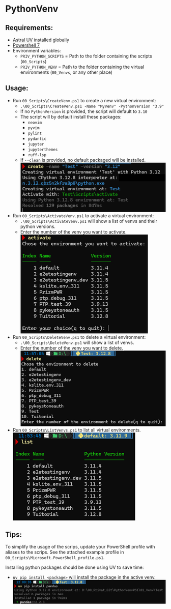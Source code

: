 # PythonVenv

## Requirements:

- [Astral UV](https://docs.astral.sh/uv/) installed globally
- [Powershell 7](https://github.com/PowerShell/powershell/releases)
- Environment variables:
    - `PRIV_PYTHON_SCRIPTS` = Path to the folder containing the scripts (`00_Scripts`)
    - `PRIV_PYTHON_VENV` = Path to the folder containing the virtual environments (`00_Venvs`, or any other place)

## Usage:

- Run `00_Scripts\CreateVenv.ps1` to create a new virtual environment:
    - `.\00_Scripts\CreateVenv.ps1 -Name "MyVenv" -PythonVersion "3.9"`
    - If no `PythonVersion` is provided, the script will default to `3.10`
    - The script will by default install these packages:
        - `neovim`
        - `pyvim`
        - `pylint`
        - `pydantic`
        - `jupyter`
        - `jupyterthemes`
        - `ruff-lsp`
    - If `--clean` is provided, no default packaged will be installed.
    ![image](./img/create.png)
- Run `00_Scripts\ActivateVenv.ps1` to activate a virtual environment:
    - `.\00_Scripts\ActivateVenv.ps1` will show a list of venvs and their python versions.
    - Enter the number of the venv you want to activate.
    ![image](./img/activate.png)
- Run `00_Scripts\DeleteVenv.ps1` to delete a virtual environment:
    - `.\00_Scripts\DeleteVenv.ps1` will show a list of venvs.
    - Enter the number of the venv you want to delete.
    ![image](./img/delete.png)
- Run `00_Scripts\ListVenvs.ps1` to list all virtual environments.
    ![image](./img/list.png)

## Tips:

To simplify the usage of the scrips, update your PowerShell profile with aliases to the scrips.
See the attached example profile in `00_Scripts\Microsoft.PowerShell_profile.ps1`.

Installing python packages should be done using UV to save time:
  - `uv pip install <package>` will install the package in the active venv.
  ![image](./img/uvpipinstall.png)
